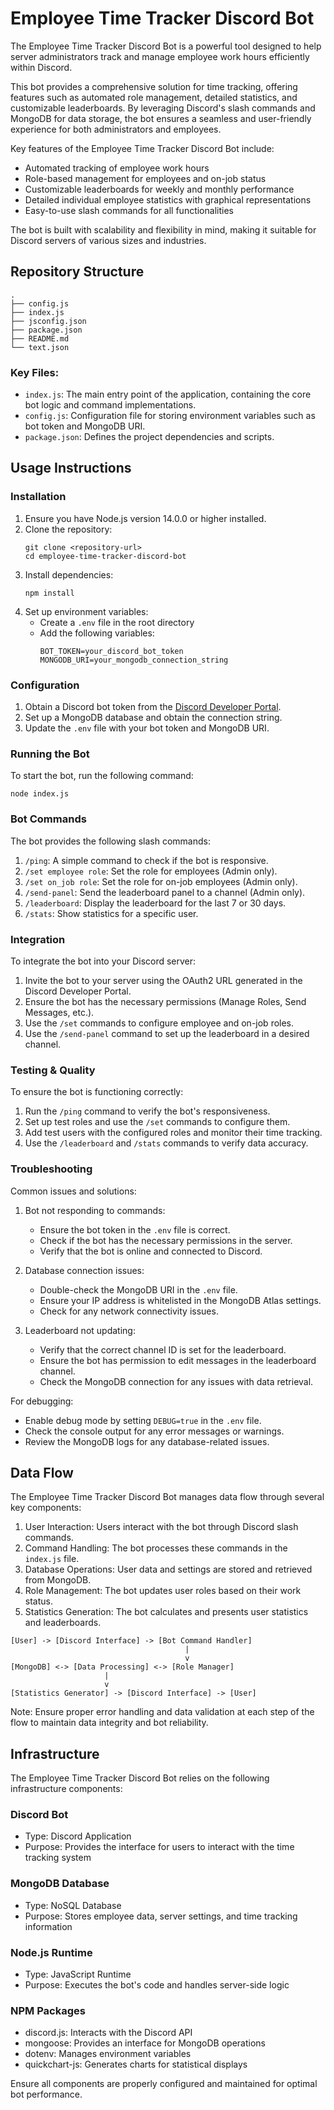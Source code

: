 # Employee Time Tracker Discord Bot

The Employee Time Tracker Discord Bot is a powerful tool designed to help server administrators track and manage employee work hours efficiently within Discord.

This bot provides a comprehensive solution for time tracking, offering features such as automated role management, detailed statistics, and customizable leaderboards. By leveraging Discord's slash commands and MongoDB for data storage, the bot ensures a seamless and user-friendly experience for both administrators and employees.

Key features of the Employee Time Tracker Discord Bot include:

- Automated tracking of employee work hours
- Role-based management for employees and on-job status
- Customizable leaderboards for weekly and monthly performance
- Detailed individual employee statistics with graphical representations
- Easy-to-use slash commands for all functionalities

The bot is built with scalability and flexibility in mind, making it suitable for Discord servers of various sizes and industries.

## Repository Structure

```
.
├── config.js
├── index.js
├── jsconfig.json
├── package.json
├── README.md
└── text.json
```

### Key Files:

- `index.js`: The main entry point of the application, containing the core bot logic and command implementations.
- `config.js`: Configuration file for storing environment variables such as bot token and MongoDB URI.
- `package.json`: Defines the project dependencies and scripts.

## Usage Instructions

### Installation

1. Ensure you have Node.js version 14.0.0 or higher installed.
2. Clone the repository:
   ```
   git clone <repository-url>
   cd employee-time-tracker-discord-bot
   ```
3. Install dependencies:
   ```
   npm install
   ```
4. Set up environment variables:
   - Create a `.env` file in the root directory
   - Add the following variables:
     ```
     BOT_TOKEN=your_discord_bot_token
     MONGODB_URI=your_mongodb_connection_string
     ```

### Configuration

1. Obtain a Discord bot token from the [Discord Developer Portal](https://discord.com/developers/applications).
2. Set up a MongoDB database and obtain the connection string.
3. Update the `.env` file with your bot token and MongoDB URI.

### Running the Bot

To start the bot, run the following command:

```
node index.js
```

### Bot Commands

The bot provides the following slash commands:

1. `/ping`: A simple command to check if the bot is responsive.
2. `/set employee role`: Set the role for employees (Admin only).
3. `/set on_job role`: Set the role for on-job employees (Admin only).
4. `/send-panel`: Send the leaderboard panel to a channel (Admin only).
5. `/leaderboard`: Display the leaderboard for the last 7 or 30 days.
6. `/stats`: Show statistics for a specific user.

### Integration

To integrate the bot into your Discord server:

1. Invite the bot to your server using the OAuth2 URL generated in the Discord Developer Portal.
2. Ensure the bot has the necessary permissions (Manage Roles, Send Messages, etc.).
3. Use the `/set` commands to configure employee and on-job roles.
4. Use the `/send-panel` command to set up the leaderboard in a desired channel.

### Testing & Quality

To ensure the bot is functioning correctly:

1. Run the `/ping` command to verify the bot's responsiveness.
2. Set up test roles and use the `/set` commands to configure them.
3. Add test users with the configured roles and monitor their time tracking.
4. Use the `/leaderboard` and `/stats` commands to verify data accuracy.

### Troubleshooting

Common issues and solutions:

1. Bot not responding to commands:
   - Ensure the bot token in the `.env` file is correct.
   - Check if the bot has the necessary permissions in the server.
   - Verify that the bot is online and connected to Discord.

2. Database connection issues:
   - Double-check the MongoDB URI in the `.env` file.
   - Ensure your IP address is whitelisted in the MongoDB Atlas settings.
   - Check for any network connectivity issues.

3. Leaderboard not updating:
   - Verify that the correct channel ID is set for the leaderboard.
   - Ensure the bot has permission to edit messages in the leaderboard channel.
   - Check the MongoDB connection for any issues with data retrieval.

For debugging:

- Enable debug mode by setting `DEBUG=true` in the `.env` file.
- Check the console output for any error messages or warnings.
- Review the MongoDB logs for any database-related issues.

## Data Flow

The Employee Time Tracker Discord Bot manages data flow through several key components:

1. User Interaction: Users interact with the bot through Discord slash commands.
2. Command Handling: The bot processes these commands in the `index.js` file.
3. Database Operations: User data and settings are stored and retrieved from MongoDB.
4. Role Management: The bot updates user roles based on their work status.
5. Statistics Generation: The bot calculates and presents user statistics and leaderboards.

```
[User] -> [Discord Interface] -> [Bot Command Handler]
                                       |
                                       v
[MongoDB] <-> [Data Processing] <-> [Role Manager]
                     |
                     v
[Statistics Generator] -> [Discord Interface] -> [User]
```

Note: Ensure proper error handling and data validation at each step of the flow to maintain data integrity and bot reliability.

## Infrastructure

The Employee Time Tracker Discord Bot relies on the following infrastructure components:

### Discord Bot
- Type: Discord Application
- Purpose: Provides the interface for users to interact with the time tracking system

### MongoDB Database
- Type: NoSQL Database
- Purpose: Stores employee data, server settings, and time tracking information

### Node.js Runtime
- Type: JavaScript Runtime
- Purpose: Executes the bot's code and handles server-side logic

### NPM Packages
- discord.js: Interacts with the Discord API
- mongoose: Provides an interface for MongoDB operations
- dotenv: Manages environment variables
- quickchart-js: Generates charts for statistical displays

Ensure all components are properly configured and maintained for optimal bot performance.